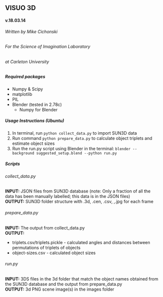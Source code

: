 ##  VISUO 3D
#### v.18.03.14
###### Written by Mike Cichonski
###### For the Science of Imagination Laboratory
###### at Carleton University

##### Required packages
* Numpy & Scipy
* matplotlib
* PIL
* Blender (tested in 2.78c)
   * Numpy for Blender

##### Usage Instructions (Ubuntu)
1. In terminal, run `python collect_data.py` to import SUN3D data 
2. Run command `python prepare_data.py` to calculate object
   triplets and estimate object sizes
3. Run the run.py script using Blender in the terminal:
   `blender --background suggested_setup.blend --python run.py`

##### Scripts
###### collect_data.py

**INPUT:**
JSON files from SUN3D database (note: Only a fraction of all the
data has been manually labelled; this data is in the JSON files)
<br>
**OUTPUT:**
SUN3D folder structure with .3d, .cen, .csv, ,.jpg for each frame

###### prepare_data.py

**INPUT:**
The output from collect_data.py
<br>
**OUTPUT:** 
* triplets.csv/triplets.pickle - calculated angles and distances
between permutations of triplets of objects
* object-sizes.csv - calculated object sizes

###### run.py

**INPUT:**
3DS files in the 3d folder that match the object names obtained
from the SUN3D database and the output from prepare_data.py
<br>
**OUTPUT:**
3d PNG scene image(s) in the images folder
